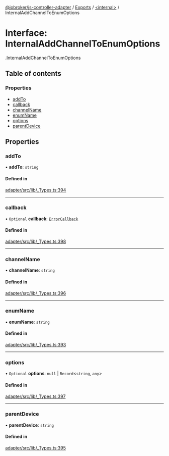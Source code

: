 [@iobroker/js-controller-adapter](../README.md) / [Exports](../modules.md) / [<internal\>](../modules/internal_.md) / InternalAddChannelToEnumOptions

# Interface: InternalAddChannelToEnumOptions

[<internal>](../modules/internal_.md).InternalAddChannelToEnumOptions

## Table of contents

### Properties

- [addTo](internal_.InternalAddChannelToEnumOptions.md#addto)
- [callback](internal_.InternalAddChannelToEnumOptions.md#callback)
- [channelName](internal_.InternalAddChannelToEnumOptions.md#channelname)
- [enumName](internal_.InternalAddChannelToEnumOptions.md#enumname)
- [options](internal_.InternalAddChannelToEnumOptions.md#options)
- [parentDevice](internal_.InternalAddChannelToEnumOptions.md#parentdevice)

## Properties

### addTo

• **addTo**: `string`

#### Defined in

[adapter/src/lib/_Types.ts:394](https://github.com/ioBroker/ioBroker.js-controller/blob/b9cc8f0d/packages/adapter/src/lib/_Types.ts#L394)

___

### callback

• `Optional` **callback**: [`ErrorCallback`](../modules/internal_.md#errorcallback)

#### Defined in

[adapter/src/lib/_Types.ts:398](https://github.com/ioBroker/ioBroker.js-controller/blob/b9cc8f0d/packages/adapter/src/lib/_Types.ts#L398)

___

### channelName

• **channelName**: `string`

#### Defined in

[adapter/src/lib/_Types.ts:396](https://github.com/ioBroker/ioBroker.js-controller/blob/b9cc8f0d/packages/adapter/src/lib/_Types.ts#L396)

___

### enumName

• **enumName**: `string`

#### Defined in

[adapter/src/lib/_Types.ts:393](https://github.com/ioBroker/ioBroker.js-controller/blob/b9cc8f0d/packages/adapter/src/lib/_Types.ts#L393)

___

### options

• `Optional` **options**: ``null`` \| `Record`<`string`, `any`\>

#### Defined in

[adapter/src/lib/_Types.ts:397](https://github.com/ioBroker/ioBroker.js-controller/blob/b9cc8f0d/packages/adapter/src/lib/_Types.ts#L397)

___

### parentDevice

• **parentDevice**: `string`

#### Defined in

[adapter/src/lib/_Types.ts:395](https://github.com/ioBroker/ioBroker.js-controller/blob/b9cc8f0d/packages/adapter/src/lib/_Types.ts#L395)

